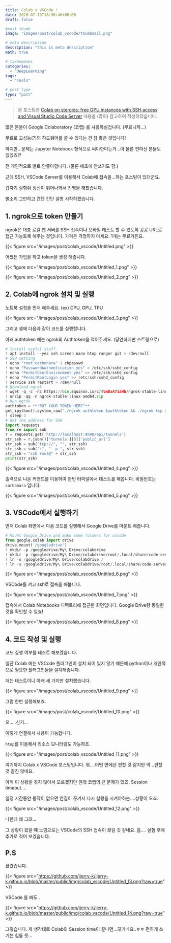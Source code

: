 ```yaml
---
title: Colab x VSCode !
date: 2020-07-13T18:30:46+06:00
draft: false

#post thumb
image: "images/post/colab_vscode/thumbnail.png"

# meta description
description: "this is meta description"
math: true

# taxonomies
categories:
  - "DeepLearning"
tags:
  - "Tools"

# post type
type: "post"
---
```



> 본 포스팅은 [Colab on steroids: free GPU instances with SSH access and Visual Studio Code Server](https://towardsdatascience.com/colab-free-gpu-ssh-visual-studio-code-server-36fe1d3c5243) 내용을 (많이) 참고하여 작성하였습니다.

많은 분들이 Google Colaboratory (코랩) 를 사용하실겁니다. (무료니까...) 

무료로 고성능(?)의 하드웨어를 쓸 수 있다는 건 참 좋은 것입니다!

하지만...문제는 Jupyter Notebook 형식으로 써야한다는거...아 물론 편하신 분들도 있겠죠!?

전 개인적으로 별로 안좋아합니다. (물론 애초에 안쓰기도 함.)

근데 SSH, VSCode Server를 이용해서 Colab에 접속을...하는 포스팅이 있더군요. 

갑자기 실험쥐 정신이 튀어나와서 진행을 해봤습니다. 

뻘소리 그만하고 간단 간단 설명 시작하겠습니다. 

## 1. ngrok으로 token 만들기

ngrok은 대충 로컬 웹 서버를 SSH 접속이나 모바일 테스트 할 수 있도록 공공 URL로 접근 가능토록 해주는 것입니다.  가격은 걱정하지 마세요. 1개는 무료거든요. 

{{< figure src="/images/post/colab_vscode/Untitled.png" >}}


어쨌든 가입을 하고 token을 생성 해줍니다. 

{{< figure src="/images/post/colab_vscode/Untitled_1.png" >}}


{{< figure src="/images/post/colab_vscode/Untitled_2.png" >}}

## 2. Colab에 ngrok 설치 및 실행

노트북 설정을 먼저 해주세요. (ex) CPU, GPU, TPU

{{< figure src="/images/post/colab_vscode/Untitled_3.png" >}}

그리고 셀에 다음과 같이 코드를 실행합니다. 

아래 authtoken 에는 ngrok의 Authtoken을 적어주세요. (당연하지만 스트링으로)

```python
# Install useful stuff
! apt install --yes ssh screen nano htop ranger git > /dev/null
# SSH setting
! echo "root:carbonara" | chpasswd
! echo "PasswordAuthentication yes" > /etc/ssh/sshd_config
! echo "PermitUserEnvironment yes" >> /etc/ssh/sshd_config
! echo "PermitRootLogin yes" >> /etc/ssh/sshd_config
! service ssh restart > /dev/null
# Download ngrok
! wget -q -c -nc https://bin.equinox.io/c/4VmDzA7iaHb/ngrok-stable-linux-amd64.zip
! unzip -qq -n ngrok-stable-linux-amd64.zip
# Run ngrok
authtoken = **"PUT_YOUR_TOKEN_HERE"**
get_ipython().system_raw('./ngrok authtoken $authtoken && ./ngrok tcp 22 &')
! sleep 3
# Get the address for SSH
import requests
from re import sub
r = requests.get('http://localhost:4040/api/tunnels')
str_ssh = r.json()['tunnels'][0]['public_url']
str_ssh = sub("tcp://", "", str_ssh)
str_ssh = sub(":", " -p ", str_ssh)
str_ssh = "ssh root@" + str_ssh
print(str_ssh)
```

{{< figure src="/images/post/colab_vscode/Untitled_4.png" >}}

출력으로 나온 커맨드를 이용하여 한번 터미널에서 테스트를 해봅니다. 비밀번호는 `carbonara` 입니다. 

{{< figure src="/images/post/colab_vscode/Untitled_5.png" >}}

## 3. VSCode에서 실행하기

먼저 Colab 화면에서 다음 코드를 실행해서 Google Drive를 마운트 해줍니다.

```python
# Mount Google Drive and make some folders for vscode
from google.colab import drive
drive.mount('/googledrive')
! mkdir -p /googledrive/My\ Drive/colabdrive
! mkdir -p /googledrive/My\ Drive/colabdrive/root/.local/share/code-server
! ln -s /googledrive/My\ Drive/colabdrive /
! ln -s /googledrive/My\ Drive/colabdrive/root/.local/share/code-server /root/.local/share/
```

{{< figure src="/images/post/colab_vscode/Untitled_6.png" >}}

VSCode를 켜고 ssh로 접속을 해봅니다. 

{{< figure src="/images/post/colab_vscode/Untitled_7.png" >}}

접속해서 Colab Notebooks 디렉토리에 접근한 화면입니다. Google Drive랑 동일한 것을 확인할 수 있죠!

{{< figure src="/images/post/colab_vscode/Untitled_8.png" >}}

## 4. 코드 작성 및 실행

코드 실행 여부를 테스트 해보겠습니다. 

일단 Colab 에는 VSCode 플러그인이 설치 되어 있지 않기 때문에 python이나 개인적으로 필요한 플러그인들을 설치해줍니다. 

저는 테스트이니 아래 세 가지만 설치했습니다.

{{< figure src="/images/post/colab_vscode/Untitled_9.png" >}}

그럼 한번 실행해보죠.

{{< figure src="/images/post/colab_vscode/Untitled_10.png" >}}

오.....신기...

이렇게 연결해서 사용이 가능합니다. 

`htop`를 이용해서 리소스 모니터링도 가능하죠.

{{< figure src="/images/post/colab_vscode/Untitled_11.png" >}}

여기까지 Colab x VSCode 포스팅입니다. 뭐....어떤 면에선 편할 것 같지만 막...편할 것 같진 않네요. 

아직 이 상황을 겪지 않아서 모르겠지만 원래 코랩의 큰 문제가 있죠. Session timeout.... 

일정 시간동안 동작이 없으면 연결이 끊겨서 다시 실행을 시켜야하는....상황이 오죠.

{{< figure src="/images/post/colab_vscode/Untitled_12.png" >}}

나한테 왜 그래...

그 상황이 왔을 때 느낌으로는 VSCode의 SSH 접속이 끊길 것 같네요. 흠.... 실험 후에 추가로 적어 보겠습니다.


## P.S

끊겼습니다. 


{{< figure src="https://github.com/jjerry-k/jjerry-k.github.io/blob/master/public/img/colab_vscode/Untitled_13.png?raw=true" >}}


VSCode 를 봐도..

{{< figure src="https://github.com/jjerry-k/jjerry-k.github.io/blob/master/public/img/colab_vscode/Untitled_14.png?raw=true" >}}


그렇습니다. 제 생각대로 Colab의 Session time이 끝나면...끊기네요..ㅎㅎ
편하게 쓰기는 힘들 듯...